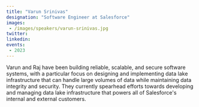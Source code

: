 ```yaml
---
title: "Varun Srinivas"
designation: "Software Engineer at Salesforce"
images:
 - /images/speakers/varun-srinivas.jpg
twitter: 
linkedin: 
events:
 - 2023
---
```


Varun and Raj have been building reliable, scalable, and secure software systems, with a particular focus on designing and implementing data lake infrastructure that can handle large volumes of data while maintaining data integrity and security. They currently spearhead efforts towards developing and managing data lake infrastructure that powers all of Salesforce's internal and external customers.